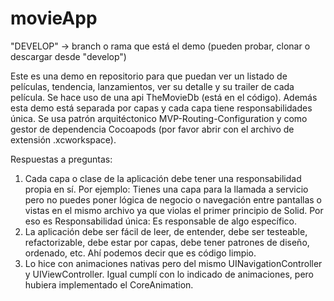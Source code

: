 # movieApp
"DEVELOP" -> branch o rama que está el demo (pueden probar, clonar o descargar desde "develop")

Este es una demo en repositorio para que puedan ver un listado de películas, tendencia, lanzamientos, ver su detalle y su trailer de cada película. Se hace uso de una api TheMovieDb (está en el código). Además esta demo está separada por capas y cada capa tiene responsabilidades única. Se usa patrón arquitéctonico MVP-Routing-Configuration y como gestor de dependencia Cocoapods (por favor abrir con el archivo de extensión .xcworkspace).

Respuestas a preguntas:
1. Cada capa o clase de la aplicación debe tener una responsabilidad propia en sí. Por ejemplo: Tienes una capa para la llamada a servicio pero no puedes poner lógica de negocio o navegación entre pantallas o vistas en el mismo archivo ya que violas el primer principio de Solid. Por eso es Responsabilidad única: Es responsable de algo específico.
2. La aplicación debe ser fácil de leer, de entender, debe ser testeable, refactorizable, debe estar por capas, debe tener patrones de diseño, ordenado, etc. Ahí podemos decir que es código limpio.
3. Lo hice con animaciones nativas pero del mismo UINavigationController y UIViewController. Igual cumplí con lo indicado de animaciones, pero hubiera implementado el CoreAnimation.
